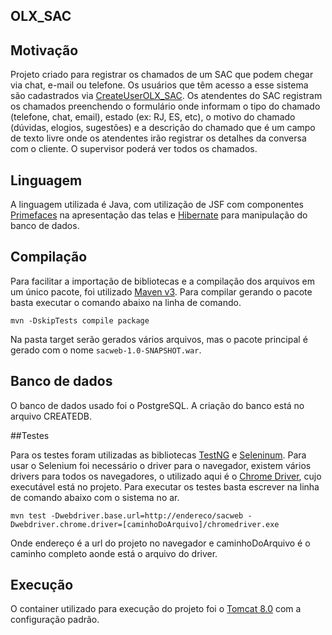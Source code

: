 ## OLX_SAC

## Motivação

Projeto criado para registrar os chamados de um SAC que podem chegar via chat, e-mail ou telefone.
Os usuários que têm acesso a esse sistema são cadastrados via [CreateUserOLX_SAC](https://github.com/RobsonRocha/CreateUserOLX_SAC).
Os atendentes do SAC registram os chamados preenchendo o formulário onde informam o tipo do chamado (telefone, chat, email), estado (ex: RJ, ES, etc), o motivo do chamado (dúvidas, elogios, sugestões) e a descrição do chamado que é um campo de texto livre onde os atendentes irão registrar os detalhes da conversa com o cliente.
O supervisor poderá ver todos os chamados.

## Linguagem

A linguagem utilizada é Java, com utilização de JSF com componentes [Primefaces](http://www.primefaces.org/) na apresentação das telas e [Hibernate](http://hibernate.org/) para manipulação do banco de dados.

## Compilação

Para facilitar a importação de bibliotecas e a compilação dos arquivos em um único pacote, foi utilizado [Maven v3](https://maven.apache.org/).
Para compilar gerando o pacote basta executar o comando abaixo na linha de comando.

```mvn -DskipTests compile package```

Na pasta target serão gerados vários arquivos, mas o pacote principal é gerado com o nome `sacweb-1.0-SNAPSHOT.war`.

## Banco de dados

O banco de dados usado foi o PostgreSQL.
A criação do banco está no arquivo CREATEDB.

##Testes

Para os testes foram utilizadas as bibliotecas [TestNG](http://testng.org/doc/index.html) e [Seleninum](http://www.seleniumhq.org/).
Para usar o Selenium foi necessário o driver para o navegador, existem vários drivers para todos os navegadores, o utilizado aqui é o [Chrome Driver](https://sites.google.com/a/chromium.org/chromedriver/getting-started), cujo executável está no projeto.
Para executar os testes basta escrever na linha de comando abaixo com o sistema no ar.

```mvn test -Dwebdriver.base.url=http://endereco/sacweb -Dwebdriver.chrome.driver=[caminhoDoArquivo]/chromedriver.exe```

Onde endereço é a url do projeto no navegador e caminhoDoArquivo é o caminho completo aonde está o arquivo do driver.

## Execução

O container utilizado para execução do projeto foi o [Tomcat 8.0](http://tomcat.apache.org/download-80.cgi) com a configuração padrão.



